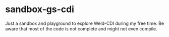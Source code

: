 # sandbox-gs-cdi

Just a sandbox and playground to explore Weld-CDI during my free time.
Be aware that most of the code is not complete and might not even compile.


